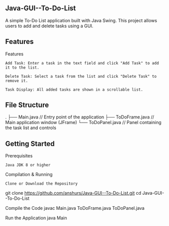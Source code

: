 ## Java-GUI--To-Do-List

A simple To-Do List application built with Java Swing. This project allows users to add and delete tasks using a GUI.

## Features
Features

    Add Task: Enter a task in the text field and click "Add Task" to add it to the list.

    Delete Task: Select a task from the list and click "Delete Task" to remove it.

    Task Display: All added tasks are shown in a scrollable list.

## File Structure
.
├── Main.java         // Entry point of the application
├── ToDoFrame.java    // Main application window (JFrame)
└── ToDoPanel.java    // Panel containing the task list and controls

## Getting Started
Prerequisites

    Java JDK 8 or higher

Compilation & Running

    Clone or Download the Repository


git clone https://github.com/anshurs/Java-GUI--To-Do-List.git
cd Java-GUI--To-Do-List

Compile the Code
javac Main.java ToDoFrame.java ToDoPanel.java

Run the Application
java Main
